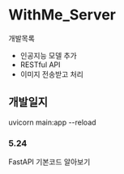 # WithMe_Server

개발목록
* 인공지능 모델 추가
* RESTful API
* 이미지 전송받고 처리

## 개발일지

uvicorn main:app --reload

### 5.24
FastAPI 기본코드 알아보기

